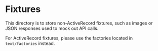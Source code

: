 # Fixtures

This directory is to store non-ActiveRecord fixtures, such as images or JSON responses used to mock out API calls.

For ActiveRecord fixtures, please use the factories located in `text/factories` instead.